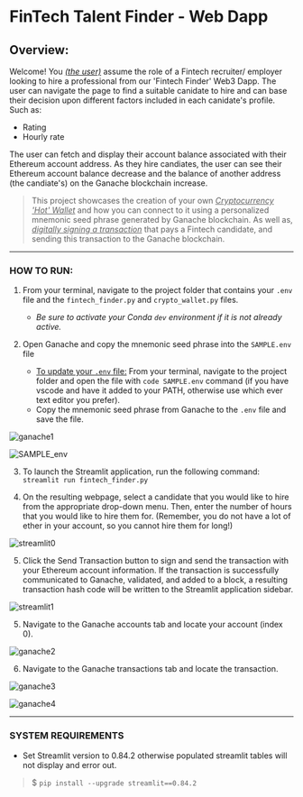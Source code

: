 # FinTech Talent Finder - Web Dapp
## Overview:
Welcome! You *<u>(the user)</u>* assume the role of a Fintech recruiter/ employer looking to hire a professional from our 'Fintech Finder' Web3 Dapp. The user can navigate the page to find a suitable canidate to hire and can base their decision upon different factors included in each canidate's profile. Such as:

* Rating
* Hourly rate

The user can fetch and display their account balance associated with their Ethereum account address. As they hire candiates, the user can see their Ethereum account balance decrease and the balance of another address (the candiate's) on the Ganache blockchain increase.


>This project showcases the creation of your own *<u>Cryptocurrency 'Hot' Wallet</u>* and how you can connect to it using a personalized mnemonic seed phrase generated by Ganache blockchain. As well as, *<u>digitally signing a transaction</u>* that pays a Fintech candidate, and sending this transaction to the Ganache blockchain.


---
### HOW TO RUN:
1. From your terminal, navigate to the project folder that contains your `.env` file and the `fintech_finder.py` and `crypto_wallet.py` files. 
    - *Be sure to activate your Conda `dev` environment if it is not already active.*

2. Open Ganache and copy the mnemonic seed phrase into the `SAMPLE.env` file
    - <u>To update your `.env` file:</u> From your terminal, navigate to the project folder and open the file with `code SAMPLE.env` command (if you have vscode and have it added to your PATH, otherwise use which ever text editor you prefer). 
    - Copy the mnemonic seed phrase from Ganache to the `.env` file and save the file.

![ganache1](Images/ganache1.PNG)

![SAMPLE_env](Images/SAMPLE_env.PNG)

3. To launch the Streamlit application, run the following command: `streamlit run fintech_finder.py`

4. On the resulting webpage, select a candidate that you would like to hire from the appropriate drop-down menu. Then, enter the number of hours that you would like to hire them for. (Remember, you do not have a lot of ether in your account, so you cannot hire them for long!)

![streamlit0](Images/streamlit0.PNG)

5. Click the Send Transaction button to sign and send the transaction with your Ethereum account information. If the transaction is successfully communicated to Ganache, validated, and added to a block, a resulting transaction hash code will be written to the Streamlit application sidebar.

![streamlit1](Images/streamlit1.PNG)

5. Navigate to the Ganache accounts tab and locate your account (index 0).

![ganache2](Images/ganache2.PNG)

6. Navigate to the Ganache transactions tab and locate the transaction.

![ganache3](Images/ganache3.PNG)

![ganache4](Images/ganache4.PNG)

---
### SYSTEM REQUIREMENTS
* Set Streamlit version to 0.84.2 otherwise populated streamlit tables will not display and error out. 
> $ `pip install --upgrade streamlit==0.84.2`
